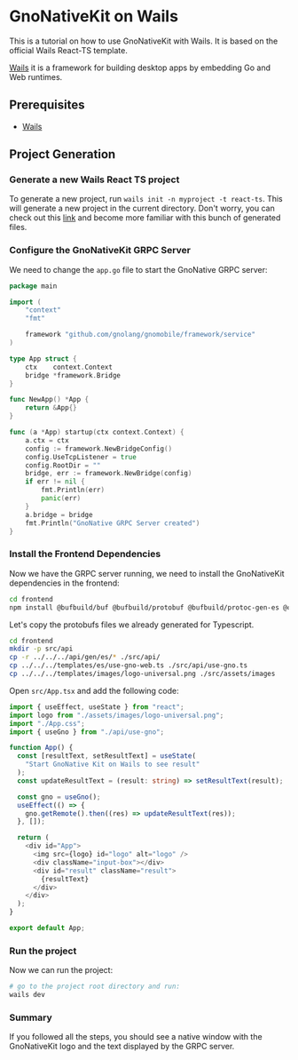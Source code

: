 # GnoNativeKit on Wails

This is a tutorial on how to use GnoNativeKit with Wails. It is based on the official Wails React-TS template.

[Wails](https://wails.app/) it is a framework for building desktop apps by embedding Go and Web runtimes.

## Prerequisites
- [Wails](https://wails.io/docs/gettingstarted/installation)

## Project Generation


### Generate a new Wails React TS project

To generate a new project, run `wails init -n myproject -t react-ts`. This will generate a new project in the current directory.
Don't worry, you can check out this [link](https://wails.io/docs/gettingstarted/firstproject#project-layout) and become more familiar with this bunch of generated files.


### Configure the GnoNativeKit GRPC Server

We need to change the `app.go` file to start the GnoNative GRPC server:

```go
package main

import (
	"context"
	"fmt"

	framework "github.com/gnolang/gnomobile/framework/service"
)

type App struct {
	ctx    context.Context
	bridge *framework.Bridge
}

func NewApp() *App {
	return &App{}
}

func (a *App) startup(ctx context.Context) {
	a.ctx = ctx
	config := framework.NewBridgeConfig()
	config.UseTcpListener = true
	config.RootDir = ""
	bridge, err := framework.NewBridge(config)
	if err != nil {
		fmt.Println(err)
		panic(err)
	}
	a.bridge = bridge
	fmt.Println("GnoNative GRPC Server created")
}
```

### Install the Frontend Dependencies

Now we have the GRPC server running, we need to install the GnoNativeKit dependencies in the frontend:

```bash
cd frontend
npm install @bufbuild/buf @bufbuild/protobuf @bufbuild/protoc-gen-es @connectrpc/connect @connectrpc/connect-web @connectrpc/protoc-gen-connect-es
```

Let's copy the protobufs files we already generated for Typescript.

```bash
cd frontend
mkdir -p src/api
cp -r ../../../api/gen/es/* ./src/api/
cp ../../../templates/es/use-gno-web.ts ./src/api/use-gno.ts
cp ../../../templates/images/logo-universal.png ./src/assets/images 
```

Open `src/App.tsx` and add the following code:

```typescript
import { useEffect, useState } from "react";
import logo from "./assets/images/logo-universal.png";
import "./App.css";
import { useGno } from "./api/use-gno";

function App() {
  const [resultText, setResultText] = useState(
    "Start GnoNative Kit on Wails to see result"
  );
  const updateResultText = (result: string) => setResultText(result);

  const gno = useGno();
  useEffect(() => {
    gno.getRemote().then((res) => updateResultText(res));
  }, []);

  return (
    <div id="App">
      <img src={logo} id="logo" alt="logo" />
      <div className="input-box"></div>
      <div id="result" className="result">
        {resultText}
      </div>
    </div>
  );
}

export default App;
```

### Run the project

Now we can run the project:

```bash
# go to the project root directory and run:
wails dev
```

### Summary

If you followed all the steps, you should see a native window with the GnoNativeKit logo and the text displayed by the GRPC server.